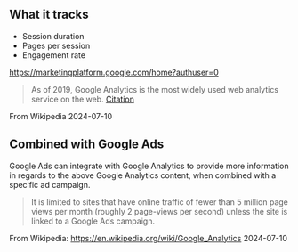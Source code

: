 ## What it tracks
- Session duration
- Pages per session
- Engagement rate

https://marketingplatform.google.com/home?authuser=0


> As of 2019, Google Analytics is the most widely used web analytics service on the web. [Citation](https://en.wikipedia.org/wiki/Google_Analytics#cite_note-W3Techs_trafficanalysis-4) 

From Wikipedia 2024-07-10

## Combined with Google Ads

Google Ads can integrate with Google Analytics to provide more information in regards to the above Google Analytics content, when combined with a specific ad campaign.

> It is limited to sites that have online traffic of fewer than 5 million page views per month (roughly 2 page-views per second) unless the site is linked to a Google Ads campaign.

From Wikipedia: https://en.wikipedia.org/wiki/Google_Analytics 2024-07-10


